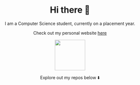 <h1 align="center">
   Hi there 👋
</h1>

<p align="center">
 I am a Computer Science student, currently on a placement year.
</p>


<p align="center">
  Check out my personal website <a href="https://conranpearce.github.io/">here</a>
</p>


<p align="center">
  <img width="100" src="https://media.giphy.com/media/du3J3cXyzhj75IOgvA/giphy.gif">
</p>

<p align="center">
Explore out my repos below ⬇️  
</p>
<!--
**conranpearce/conranpearce** is a ✨ _special_ ✨ repository because its `README.md` (this file) appears on your GitHub profile.

Here are some ideas to get you started:

- 🔭 I’m currently working on ...
- 🌱 I’m currently learning ...
- 👯 I’m looking to collaborate on ...
- 🤔 I’m looking for help with ...
- 💬 Ask me about ...
- 📫 How to reach me: ...
- 😄 Pronouns: ...
- ⚡ Fun fact: ...
-->
